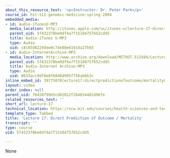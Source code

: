 ```yaml
---
about_this_resource_text: '<p>Instructor: Dr. Peter Park</p>'
course_id: hst-512-genomic-medicine-spring-2004
embedded_media:
- id: Audio-iTunesU-MP3
  media_location: http://itunes.apple.com/us/itunes-u/lecture-17-direct-prediction/id341598228?i=63739265
  parent_uid: 5f432378be0df4a7f15104757652cdd5
  title: Audio-iTunes U-MP3
  type: Audio
  uid: c8c85d8229dee0c74e88e61914a27b93
- id: Audio-InternetArchive-MP3
  media_location: http://www.archive.org/download/MITHST.512S04/Lecture17-16k.mp3
  parent_uid: 5f432378be0df4a7f15104757652cdd5
  title: Audio-Internet Archive-MP3
  type: Audio
  uid: 8633acc9df8e8f6840d995f756abbb3c
inline_embed_id: 39775078lecture17:directpredictionofoutcome/mortality86360172
layout: video
order_index: null
parent_uid: f8d20f99b5cd82012f264814481d96fe
related_resources_text: ''
short_url: lecture-17
technical_location: https://ocw.mit.edu/courses/health-sciences-and-technology/hst-512-genomic-medicine-spring-2004/audio-lectures/lecture-17
template_type: Tabbed
title: 'Lecture 17: Direct Prediction of Outcome / Mortality'
transcript: ''
type: course
uid: 5f432378be0df4a7f15104757652cdd5

---
```

None